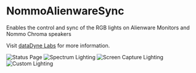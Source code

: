 # NommoAlienwareSync
Enables the control and sync of the RGB lights on Alienware Monitors and Nommo Chroma speakers

Visit [dataDyne Labs](https://datadyne.bretthewitt.net/nas.php) for more information.

![Status Page](https://datadyne.bretthewitt.net/images/nas/status.png "Status Page")
![Spectrum Lighting](https://datadyne.bretthewitt.net/images/nas/lighting1.png "Spectrum Lighting")
![Screen Capture Lighting](https://datadyne.bretthewitt.net/images/nas/lighting2.png "Screen Capture Lighting")
![Custom Lighting](https://datadyne.bretthewitt.net/images/nas/lighting3.png "Custom Lighting")
